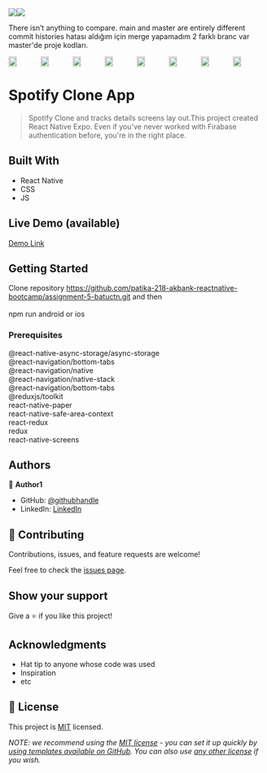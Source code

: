 ![](https://img.shields.io/badge/-ReactNative-blue)![](https://img.shields.io/badge/-JavaScript-yellow)

There isn’t anything to compare.
main and master are entirely different commit histories
hatası aldığım için merge yapamadım 2 farklı branc var master'de proje kodları.

<div style="display: flex; align="center">

<img src="https://user-images.githubusercontent.com/96943978/190841981-55861877-ff0d-4d74-ae5e-233ec1f23ff6.png" width=25% height=25%>
<img src="https://user-images.githubusercontent.com/96943978/190841983-73695f73-7383-40dc-a5f0-50c4eeae9f32.png" width=25% height=25%>
<img src="https://user-images.githubusercontent.com/96943978/190841984-fa4538d6-ef3e-4885-b4c1-6db9e9556e64.png" width=25% height=25%>
<img src="https://user-images.githubusercontent.com/96943978/190841986-cd958c16-0249-402c-897a-c6471f6c15d2.png" width=25% height=25%>
<img src="https://user-images.githubusercontent.com/96943978/190841987-957ee8ed-74c7-41a0-8140-1dace8da471e.png" width=25% height=25%>
<img src="https://user-images.githubusercontent.com/96943978/190841988-dde63582-e2cd-41e0-81ba-cc23e22b8069.png" width=25% height=25%>
<img src="https://user-images.githubusercontent.com/96943978/190841990-a619f72f-8af3-497a-a4a7-3edfbf201e26.png" width=25% height=25%>
<img src="https://user-images.githubusercontent.com/96943978/190841980-d0db048e-ac91-4512-a421-793692311c4b.png" width=25% height=25%>

</div>




# Spotify Clone App 

> Spotify Clone and tracks details screens lay out.This project created React Native Expo.
> Even if you've never worked with Firabase authentication before, you're in the right place.



## Built With

- React Native
- CSS
- JS

## Live Demo (available)



[Demo Link](https://im.ge/i/Android-Emulator-Pixel-3a-API-29-5554-2022-09-17-08-40-34.11q7ha) <br/>



## Getting Started
Clone repository  https://github.com/patika-218-akbank-reactnative-bootcamp/assignment-5-batuctn.git and then <br/>
<br/>
npm run android or ios 
<br/>

### Prerequisites

@react-native-async-storage/async-storage
<br/>
@react-navigation/bottom-tabs <br/>
@react-navigation/native <br/>
@react-navigation/native-stack <br/>
@react-navigation/bottom-tabs <br/>
@reduxjs/toolkit <br/>
react-native-paper <br/>
react-native-safe-area-context <br/>
react-redux <br/>
redux <br/>
react-native-screens <br/>


## Authors

👤 **Author1**

- GitHub: [@githubhandle](https://github.com/batuctn)
- LinkedIn: [LinkedIn](https://www.linkedin.com/in/batu%C3%A7etin/)



## 🤝 Contributing

Contributions, issues, and feature requests are welcome!

Feel free to check the [issues page](https://github.com/patika-218-akbank-reactnative-bootcamp/assignment-5-batuctn/issues).

## Show your support

Give a ⭐️ if you like this project!

## Acknowledgments

- Hat tip to anyone whose code was used
- Inspiration
- etc

## 📝 License

This project is [MIT](./LICENSE) licensed.

_NOTE: we recommend using the [MIT license](https://choosealicense.com/licenses/mit/) - you can set it up quickly by [using templates available on GitHub](https://docs.github.com/en/communities/setting-up-your-project-for-healthy-contributions/adding-a-license-to-a-repository). You can also use [any other license](https://choosealicense.com/licenses/) if you wish._

